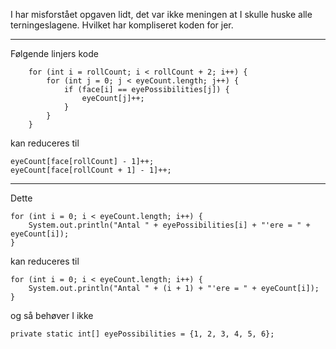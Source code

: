 I har misforstået opgaven lidt, det var ikke meningen at I skulle huske alle terningeslagene. Hvilket har kompliseret koden for jer.

---

Følgende linjers kode

        for (int i = rollCount; i < rollCount + 2; i++) {
            for (int j = 0; j < eyeCount.length; j++) {
                if (face[i] == eyePossibilities[j]) {
                    eyeCount[j]++;
                }
            }
        }

kan reduceres til

    eyeCount[face[rollCount] - 1]++;
    eyeCount[face[rollCount + 1] - 1]++;

---

Dette

    for (int i = 0; i < eyeCount.length; i++) {
        System.out.println("Antal " + eyePossibilities[i] + "'ere = " + eyeCount[i]);
    }

kan reduceres til

    for (int i = 0; i < eyeCount.length; i++) {
        System.out.println("Antal " + (i + 1) + "'ere = " + eyeCount[i]);
    }

og så behøver I ikke 

    private static int[] eyePossibilities = {1, 2, 3, 4, 5, 6};

